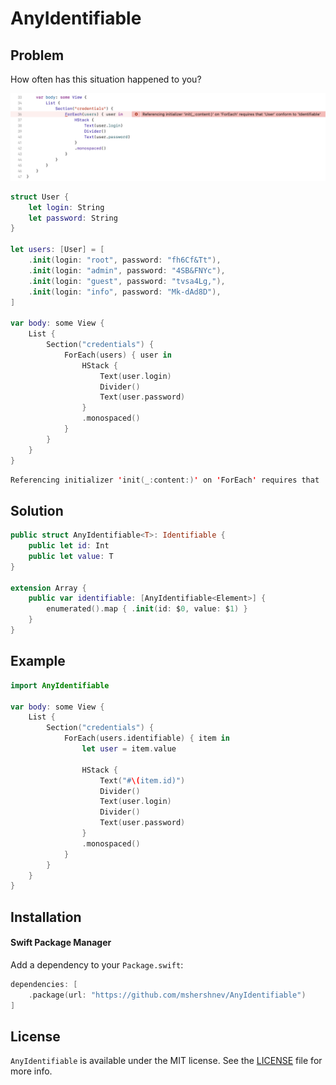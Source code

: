 # AnyIdentifiable

## Problem

How often has this situation happened to you?

![ForEach requires that User conform to Identifiable](Misc/Identifiable.png)

```swift
struct User {
    let login: String
    let password: String
}

let users: [User] = [
    .init(login: "root", password: "fh6Cf&Tt"),
    .init(login: "admin", password: "4SB&FNYc"),
    .init(login: "guest", password: "tvsa4Lg,"),
    .init(login: "info", password: "Mk-dAd8D"),
]

var body: some View {
    List {
        Section("credentials") {
            ForEach(users) { user in
                HStack {
                    Text(user.login)
                    Divider()
                    Text(user.password)
                }
                .monospaced()
            }
        }
    }
}
```
    
```swift
Referencing initializer 'init(_:content:)' on 'ForEach' requires that 'User' conform to 'Identifiable'
```

## Solution

```swift
public struct AnyIdentifiable<T>: Identifiable {
    public let id: Int
    public let value: T
}

extension Array {
    public var identifiable: [AnyIdentifiable<Element>] {
        enumerated().map { .init(id: $0, value: $1) }
    }
}
```

## Example

```swift
import AnyIdentifiable

var body: some View {
    List {
        Section("credentials") {
            ForEach(users.identifiable) { item in
                let user = item.value

                HStack {
                    Text("#\(item.id)")
                    Divider()
                    Text(user.login)
                    Divider()
                    Text(user.password)
                }
                .monospaced()
            }
        }
    }
}
```

## Installation

#### Swift Package Manager

Add a dependency to your `Package.swift`:

```swift
dependencies: [
    .package(url: "https://github.com/mshershnev/AnyIdentifiable")
]
```

## License

`AnyIdentifiable` is available under the MIT license. See the [LICENSE](LICENSE) file for more info.
